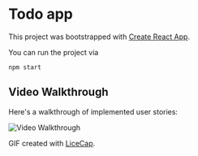 # Todo app

This project was bootstrapped with [Create React App](https://github.com/facebookincubator/create-react-app).

You can run the project via

`npm start`

## Video Walkthrough

Here's a walkthrough of implemented user stories:

<img src='https://i.imgur.com/Q828BVd.gif' title='Video Walkthrough' width='' alt='Video Walkthrough' />

GIF created with [LiceCap](http://www.cockos.com/licecap/).
